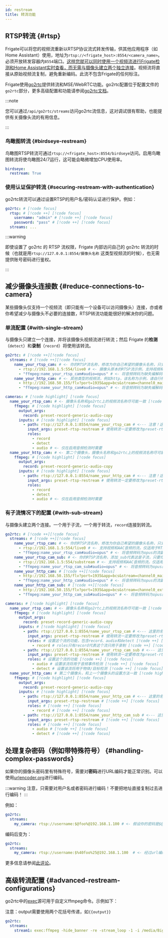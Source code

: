 ```yaml
---
id: restream
title: 转流功能
---
```


## RTSP转流 {#rtsp}

Frigate可以将您的视频流重新以RTSP协议流式转发传输，供其他应用程序（如Home Assistant）使用，地址为`rtsp://<frigate_host>:8554/<camera_name>`。必须开放转发容器内`8554`端口。[这样您就可以同时使用一个视频流进行Frigate检测和Home Assistant实时查看，而无需与摄像头建立两个独立连接](#reduce-connections-to-camera)。视频流将直接从原始视频流复制，避免重新编码。此流不包含Frigate的任何标注。

Frigate使用[go2rtc](https://github.com/AlexxIT/go2rtc/tree/v1.9.9)提供转流和MSE/WebRTC功能。go2rtc配置位于配置文件的`go2rtc`部分，更多高级配置和功能请参阅[go2rtc文档](https://github.com/AlexxIT/go2rtc/tree/v1.9.9#configuration)。

:::note

您可以通过`/api/go2rtc/streams`访问go2rtc流信息，这对调试很有帮助，也能提供有关摄像头流的有用信息。

:::

### 鸟瞰图转流 {#birdseye-restream}

鸟瞰图RTSP转流可通过`rtsp://<frigate_host>:8554/birdseye`访问。启用鸟瞰图转流将使鸟瞰图24/7运行，这可能会略微增加CPU使用率。

```yaml
birdseye:
  restream: True
```

### 使用认证保护转流 {#securing-restream-with-authentication}

go2rtc转流可以通过设置RTSP的用户名/密码认证进行保护。例如：

```yaml
go2rtc: # [!code focus]
  rtsp: # [!code ++] [!code focus]
    username: "admin" # [!code ++] [!code focus]
    password: "pass" # [!code ++] [!code focus]
  streams: ...
```

:::warning

即使设置了 go2rtc 的 RTSP 流权限，Frigate 内部访问自己的 go2rtc 转流的时候（也就是用`rtsp://127.0.0.1:8554/摄像头名称` 这类型视频流的时候），也无需提供账号密码进行鉴权。

:::

## 减少摄像头连接数 <Badge text="强烈建议使用" type="warning"/> {#reduce-connections-to-camera}

某些摄像头仅支持一个视频流（即只能有一个设备可以访问摄像头）连接，亦或者你希望减少与摄像头不必要的连接数，RTSP转流功能能很好的解决你的问题。

### 单流配置 {#with-single-stream}

与摄像头只建立一个连接，并将该摄像头视频流进行转流；然后 Frigate 的**检测**（`detect`）和**录制**（`record`）将使用该转流。

```yaml
go2rtc: # [!code ++][!code focus]
  streams: # [!code ++][!code focus]
    name_your_rtsp_cam: # <- 你的RTSP流名称，修改为你自己希望的摄像头名称，只支持英文数字下划线和连接符 [!code ++][!code focus]
      - rtsp://192.168.1.5:554/live0 # <- 摄像头原本的RTSP流示例，支持视频和AAC音频的流 [!code ++][!code focus]
      - "ffmpeg:name_your_rtsp_cam#audio=opus" # <- 将音频转码为缺失编解码器(通常是opus)的视频流副本 [!code ++][!code focus]
    name_your_http_cam: # <- 其他类型的视频流，例如http，该名称为示例，请自行修改 [!code ++][!code focus]
      - http://192.168.50.155/flv?port=1935&app=bcs&stream=channel0_main.bcs&user=user&password=password # <- 摄像头原本的HTTP视频流示例，支持视频和AAC音频的流 [!code ++][!code focus]
      - "ffmpeg:name_your_http_cam#audio=opus" # <- 将音频转码为缺失编解码器(通常是opus)的视频流副本 [!code ++][!code focus]

cameras: # [!code highlight] [!code focus]
  name_your_rtsp_cam: # <- 摄像头名称和go2rtc上的视频流名称尽可能一致 [!code highlight] [!code focus]
    ffmpeg: # [!code highlight] [!code focus]
      output_args:
        record: preset-record-generic-audio-copy
      inputs: # [!code highlight] [!code focus]
        - path: rtsp://127.0.0.1:8554/name_your_rtsp_cam # <--- 注意！这里的名称（name_your_rtsp_cam）必须与上面转流中设置的视频流名称一致！记得修改 [!code ++][!code focus]
          input_args: preset-rtsp-restream # 使用转流一定要修改为preset-rtsp-restream [!code ++][!code focus]
          roles:
            - record
            - detect
            - audio # <- 仅在启用音频检测时需要
  name_your_http_cam: # <- 第二个摄像头，摄像头名称和go2rtc上的视频流名称尽可能一致 [!code highlight] [!code focus]
    ffmpeg: # [!code highlight] [!code focus]
      output_args:
        record: preset-record-generic-audio-copy
      inputs: # [!code highlight] [!code focus]
        - path: rtsp://127.0.0.1:8554/name_your_http_cam # <--- 注意！这里的名称（name_your_http_cam）必须与上面转流中设置的摄像头名称一致！记得修改 [!code ++][!code focus]
          input_args: preset-rtsp-restream # 使用转流一定要修改为preset-rtsp-restream [!code ++][!code focus]
          roles:
            - record
            - detect
            - audio # <- 仅在启用音频检测时需要
```

### 有子流情况下的配置 {#with-sub-stream}

与摄像头建立两个连接。一个用于子流，一个用于转流，`record`连接到转流。

```yaml
go2rtc: # [!code ++][!code focus]
  streams: # [!code ++][!code focus]
    name_your_rtsp_cam: # <- 你的RTSP流名称，修改为你自己希望的摄像头名称，只支持英文数字下划线和连接符 [!code ++][!code focus]
      - rtsp://192.168.1.5:554/live0 # <- 支持视频和AAC音频的流。仅适用于RTSP流，HTTP必须使用ffmpeg [!code ++][!code focus]
      - "ffmpeg:name_your_rtsp_cam#audio=opus" # <- 将音频转码为opus的流副本 [!code ++][!code focus]
    name_your_rtsp_cam_sub: # <- 你的RTSP流名称，添加_sub代表这是子流，只要你能区分开，此处不强求名称。修改为你自己希望的摄像头名称，只支持英文数字下划线和连接符 [!code ++][!code focus]
      - rtsp://192.168.1.5:554/substream # <- 支持视频和AAC音频的流。仅适用于RTSP流，HTTP必须使用ffmpeg [!code ++][!code focus]
      - "ffmpeg:name_your_rtsp_cam_sub#audio=opus" # <- 将音频转码为opus的流副本 [!code ++][!code focus]
    name_your_http_cam: # [!code ++][!code focus]
      - http://192.168.50.155/flv?port=1935&app=bcs&stream=channel0_main.bcs&user=user&password=password # <- 支持视频和AAC音频的流。仅适用于RTSP流，HTTP必须使用ffmpeg [!code ++][!code focus]
      - "ffmpeg:name_your_http_cam#audio=opus" # <- 将音频转码为opus的流副本 [!code ++][!code focus]
    name_your_http_cam_sub: # [!code ++][!code focus]
      - http://192.168.50.155/flv?port=1935&app=bcs&stream=channel0_ext.bcs&user=user&password=password # <- 支持视频和AAC音频的流。仅适用于RTSP流，HTTP必须使用ffmpeg [!code ++][!code focus]
      - "ffmpeg:name_your_http_cam_sub#audio=opus" # <- 将音频转码为opus的流副本 [!code ++][!code focus]

cameras: # [!code highlight] [!code focus]
  name_your_rtsp_cam: # <- 摄像头名称和go2rtc上的视频流名称尽可能一致 [!code highlight] [!code focus]
    ffmpeg: # [!code highlight] [!code focus]
      output_args:
        record: preset-record-generic-audio-copy
      inputs: # [!code highlight] [!code focus]
        - path: rtsp://127.0.0.1:8554/name_your_rtsp_cam # <--- 这里的名称必须与转流中的摄像头名称匹配 [!code ++] [!code focus]
          input_args: preset-rtsp-restream # 使用转流一定要修改为preset-rtsp-restream[!code ++] [!code focus]
          roles: # 设置这个流的功能，包含record、audio和detect [!code ++] [!code focus]
            - record # roles只有record代表这个流只用于录制 [!code ++] [!code focus]
        - path: rtsp://127.0.0.1:8554/name_your_rtsp_cam_sub # <--- 这里的名称必须与转流中的camera_sub名称匹配 [!code ++] [!code focus]
          input_args: preset-rtsp-restream # 使用转流一定要修改为preset-rtsp-restream [!code ++] [!code focus]
          roles: # 设置这个流的功能 [!code ++] [!code focus]
            - audio # 设置该流将用于音频事件检测 [!code ++] [!code focus]
            - detect # 设置该流将用于物体/目标检测 [!code ++] [!code focus]
  name_your_http_cam: # 第二个摄像头，和上一个摄像头的设置方法一致 [!code highlight] [!code focus]
    ffmpeg: # [!code highlight] [!code focus]
      output_args:
        record: preset-record-generic-audio-copy
      inputs: # [!code highlight] [!code focus]
        - path: rtsp://127.0.0.1:8554/name_your_http_cam # <--- 这里的名称必须与转流中的摄像头名称匹配 [!code ++] [!code focus]
          input_args: preset-rtsp-restream # [!code ++] [!code focus]
          roles: # [!code ++] [!code focus]
            - record # [!code ++] [!code focus]
        - path: rtsp://127.0.0.1:8554/name_your_http_cam_sub # <--- 这里的名称必须与转流中的camera_sub名称匹配 [!code ++] [!code focus]
          input_args: preset-rtsp-restream # [!code ++] [!code focus]
          roles: # [!code ++] [!code focus]
            - audio # [!code ++] [!code focus]
            - detect # [!code ++] [!code focus]
```

## 处理复杂密码（例如带特殊符号） {#handling-complex-passwords}

如果你的摄像头密码里有特殊符号，需要对**密码**进行URL编码才能正常识别。可以使用[urlencoder.org](https://urlencoder.org)进行编码。

:::warning
注意，只需要对用户名或者密码进行编码！不要把地址直接复制过去进行编码！
:::

例如：

```yaml
go2rtc:
  streams:
    my_camera: rtsp://username:$@foo%@192.168.1.100 # <- 假设你的密码是$@foo%，由于URL里@符号有其他用途，会导致这个地址无效 # [!code --] [!code focus]
```

编码后变为：

```yaml
go2rtc:
  streams:
    my_camera: rtsp://username:$%40foo%25@192.168.1.100  # <- 经过url编码后，会将@符号转换为%40，%符号转为%25 # [!code ++] [!code focus]
```

更多信息请参阅[此评论](https://github.com/AlexxIT/go2rtc/issues/1217#issuecomment-2242296489)。

## 高级转流配置 {#advanced-restream-configurations}

go2rtc中的[exec](https://github.com/AlexxIT/go2rtc/tree/v1.9.9#source-exec)源可用于自定义ffmpeg命令。示例如下：

注意：output需要使用两个花括号传递，如<code v-pre>{{output}}</code>

```yaml
go2rtc:
  streams:
    stream1: exec:ffmpeg -hide_banner -re -stream_loop -1 -i /media/BigBuckBunny.mp4 -c copy -rtsp_transport tcp -f rtsp {{output}}
```